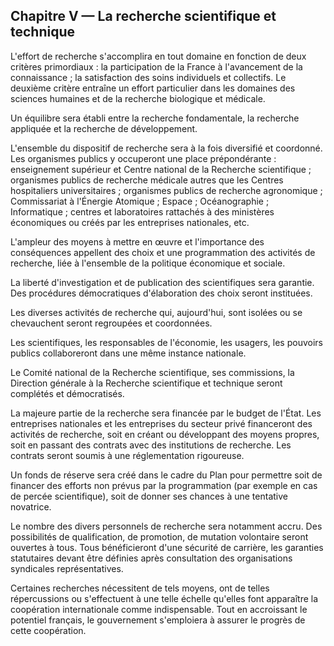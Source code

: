 ## Chapitre V — La recherche scientifique et technique

L'effort de recherche s'accomplira en tout domaine en fonction de deux
critères primordiaux : la participation de la France à l'avancement de la
connaissance ; la satisfaction des soins individuels et collectifs. Le
deuxième critère entraîne un effort particulier dans les domaines des sciences
humaines et de la recherche biologique et médicale.

Un équilibre sera établi entre la recherche fondamentale, la recherche
appliquée et la recherche de développement.

L'ensemble du dispositif de recherche sera à la fois diversifié et
coordonné. Les organismes publics y occuperont une place prépondérante :
enseignement supérieur et Centre national de la Recherche scientifique ;
organismes publics de recherche médicale autres que les Centres hospitaliers
universitaires ; organismes publics de recherche agronomique ; Commissariat à
l'Énergie Atomique ; Espace ; Océanographie ; Informatique ; centres et
laboratoires rattachés à des ministères économiques ou créés par les
entreprises nationales, etc.

L'ampleur des moyens à mettre en œuvre et l'importance des conséquences
appellent des choix et une programmation des activités de recherche, liée à
l'ensemble de la politique économique et sociale.

La liberté d'investigation et de publication des scientifiques sera
garantie. Des procédures démocratiques d'élaboration des choix seront
instituées.

Les diverses activités de recherche qui, aujourd'hui, sont isolées ou se
chevauchent seront regroupées et coordonnées.

Les scientifiques, les responsables de l'économie, les usagers, les pouvoirs
publics collaboreront dans une même instance nationale.

Le Comité national de la Recherche scientifique, ses commissions, la Direction
générale à la Recherche scientifique et technique seront complétés et
démocratisés.

La majeure partie de la recherche sera financée par le budget de l'État. Les
entreprises nationales et les entreprises du secteur privé financeront des
activités de recherche, soit en créant ou développant des moyens propres, soit
en passant des contrats avec des institutions de recherche. Les contrats
seront soumis à une réglementation rigoureuse.

Un fonds de réserve sera créé dans le cadre du Plan pour permettre soit de
financer des efforts non prévus par la programmation (par exemple en cas de
percée scientifique), soit de donner ses chances à une tentative novatrice.

Le nombre des divers personnels de recherche sera notamment accru. Des
possibilités de qualification, de promotion, de mutation volontaire seront
ouvertes à tous. Tous bénéficieront d'une sécurité de carrière, les garanties
statutaires devant être définies après consultation des organisations
syndicales représentatives.

Certaines recherches nécessitent de tels moyens, ont de telles répercussions
ou s'effectuent à une telle échelle qu'elles font apparaître la coopération
internationale comme indispensable. Tout en accroissant le potentiel français,
le gouvernement s'emploiera à assurer le progrès de cette coopération.

